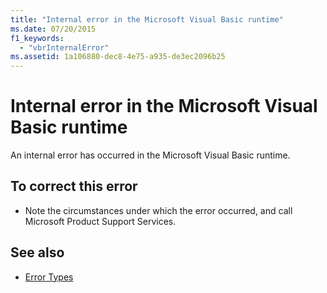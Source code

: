 ```yaml
---
title: "Internal error in the Microsoft Visual Basic runtime"
ms.date: 07/20/2015
f1_keywords: 
  - "vbrInternalError"
ms.assetid: 1a106880-dec8-4e75-a935-de3ec2096b25
---
```

# Internal error in the Microsoft Visual Basic runtime

An internal error has occurred in the Microsoft Visual Basic runtime.  
  
## To correct this error  
  
- Note the circumstances under which the error occurred, and call Microsoft Product Support Services.  
  
## See also

- [Error Types](../programming-guide/language-features/error-types.md)
